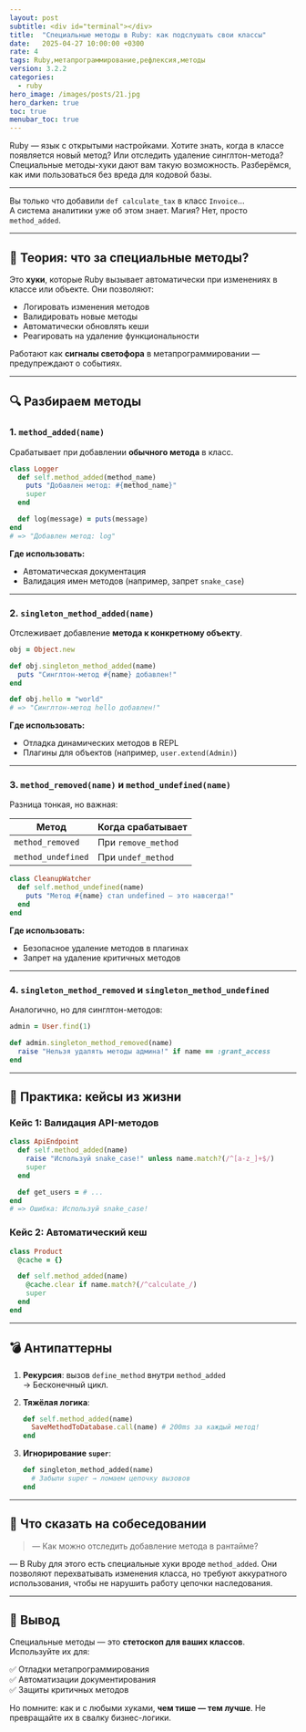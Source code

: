 ```yaml
---
layout: post
subtitle: <div id="terminal"></div>
title:  "Специальные методы в Ruby: как подслушать свои классы"
date:   2025-04-27 10:00:00 +0300
rate: 4
tags: Ruby,метапрограммирование,рефлексия,методы
version: 3.2.2
categories:
  - ruby
hero_image: /images/posts/21.jpg
hero_darken: true
toc: true
menubar_toc: true
---
```

Ruby — язык с открытыми настройками. Хотите знать, когда в классе появляется новый метод? Или отследить удаление синглтон-метода? Специальные методы-хуки дают вам такую возможность. Разберёмся, как ими пользоваться без вреда для кодовой базы.

---
Вы только что добавили `def calculate_tax` в класс `Invoice`…  
А система аналитики уже об этом знает. Магия? Нет, просто `method_added`.

---

## 🧠 Теория: что за специальные методы?

Это **хуки**, которые Ruby вызывает автоматически при изменениях в классе или объекте. Они позволяют:

* Логировать изменения методов
* Валидировать новые методы
* Автоматически обновлять кеши
* Реагировать на удаление функциональности

Работают как **сигналы светофора** в метапрограммировании — предупреждают о событиях.

---

## 🔍 Разбираем методы

### 1. `method_added(name)`
Срабатывает при добавлении **обычного метода** в класс.

```ruby
class Logger
  def self.method_added(method_name)
    puts "Добавлен метод: #{method_name}"
    super
  end

  def log(message) = puts(message)
end
# => "Добавлен метод: log"
```

**Где использовать:**  
- Автоматическая документация  
- Валидация имен методов (например, запрет `snake_case`)

---

### 2. `singleton_method_added(name)`
Отслеживает добавление **метода к конкретному объекту**.

```ruby
obj = Object.new

def obj.singleton_method_added(name)
  puts "Синглтон-метод #{name} добавлен!"
end

def obj.hello = "world"
# => "Синглтон-метод hello добавлен!"
```

**Где использовать:**  
- Отладка динамических методов в REPL  
- Плагины для объектов (например, `user.extend(Admin)`)

---

### 3. `method_removed(name)` и `method_undefined(name)`
Разница тонкая, но важная:

| Метод                | Когда срабатывает               |
|----------------------|---------------------------------|
| `method_removed`     | При `remove_method`             |
| `method_undefined`   | При `undef_method`              |

```ruby
class CleanupWatcher
  def self.method_undefined(name)
    puts "Метод #{name} стал undefined — это навсегда!"
  end
end
```

**Где использовать:**  
- Безопасное удаление методов в плагинах  
- Запрет на удаление критичных методов

---

### 4. `singleton_method_removed` и `singleton_method_undefined`
Аналогично, но для синглтон-методов:

```ruby
admin = User.find(1)

def admin.singleton_method_removed(name)
  raise "Нельзя удалять методы админа!" if name == :grant_access
end
```

---

## 🧪 Практика: кейсы из жизни

### Кейс 1: Валидация API-методов

```ruby
class ApiEndpoint
  def self.method_added(name)
    raise "Используй snake_case!" unless name.match?(/^[a-z_]+$/)
    super
  end

  def get_users = # ...
end
# => Ошибка: Используй snake_case!
```

### Кейс 2: Автоматический кеш

```ruby
class Product
  @cache = {}

  def self.method_added(name)
    @cache.clear if name.match?(/^calculate_/)
    super
  end
end
```

---

## 💣 Антипаттерны

1. **Рекурсия**: вызов `define_method` внутри `method_added`  
   → Бесконечный цикл.

2. **Тяжёлая логика**:  
   ```ruby
   def self.method_added(name)
     SaveMethodToDatabase.call(name) # 200ms за каждый метод!
   end
   ```

3. **Игнорирование `super`**:  
   ```ruby
   def singleton_method_added(name)
     # Забыли super → ломаем цепочку вызовов
   end
   ```

---

## 🎤 Что сказать на собеседовании

> — Как можно отследить добавление метода в рантайме?

— В Ruby для этого есть специальные хуки вроде `method_added`. Они позволяют перехватывать изменения класса, но требуют аккуратного использования, чтобы не нарушить работу цепочки наследования.

---

## 🧾 Вывод

Специальные методы — это **стетоскоп для ваших классов**.  
Используйте их для:

✅ Отладки метапрограммирования  
✅ Автоматизации документирования  
✅ Защиты критичных методов  

Но помните: как и с любыми хуками, **чем тише — тем лучше**. Не превращайте их в свалку бизнес-логики.
